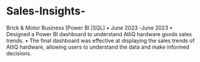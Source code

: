 # Sales-Insights-
Brick & Motor Business [Power BI |SQL] • June 2023 -June 2023
•	Designed a Power BI dashboard to understand AtliQ hardware goods sales trends.
•	The final dashboard was effective at displaying the sales trends of AtliQ hardware, allowing users to understand the data and make informed decisions.
